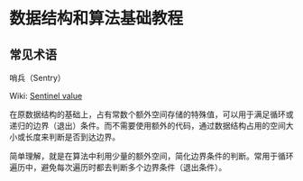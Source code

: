 # 数据结构和算法基础教程


## 常见术语

哨兵（Sentry）

Wiki: [Sentinel value](https://en.wikipedia.org/wiki/Sentinel_value)

在原数据结构的基础上，占有常数个额外空间存储的特殊值，可以用于满足循环或递归的边界（退出）条件。而不需要使用额外的代码，通过数据结构占用的空间大小或长度来判断是否到达边界。

简单理解，就是在算法中利用少量的额外空间，简化边界条件的判断。常用于循环遍历中，避免每次遍历时都去判断多个边界条件（退出条件）。